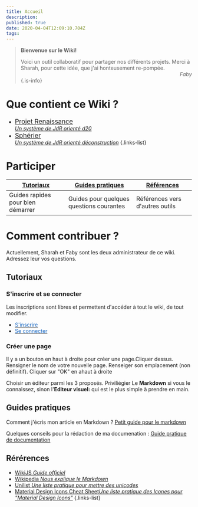 ```yaml
---
title: Accueil
description: 
published: true
date: 2020-04-04T12:09:10.704Z
tags: 
---
```


> **Bienvenue sur le Wiki!**
>
> Voici un outil collaboratif pour partager nos différents projets.
> Merci à Sharah, pour cette idée, que j'ai honteusement re-pompée.
> <span style="text-align:right;display:block">_Faby_</span>
{.is-info}


# Que contient ce Wiki ?
- [<span style="font-size:1.25em">Projet Renaissance</span> <br> *Un système de JdR orienté d20*](/projet-renaissance)
- [<span style="font-size:1.25em">Sphérier</span>  <br> *Un système de JdR orienté déconstruction*](/spherier)
{.links-list}

# Participer

| [Tutoriaux](#get-started) |[Guides pratiques](#howto) |[Références](#references) |
|-|-|-|
|Guides rapides pour bien démarrer|Guides pour quelques questions courantes|Références vers d'autres outils|

# Comment contribuer ?
Actuellement, Sharah et Faby sont les deux administrateur de ce wiki. Adressez leur vos questions.

<a id="get-started"></a>
## Tutoriaux

### S'inscrire et se connecter
Les inscriptions sont libres et permettent d'accéder à tout le wiki, de tout modifier.

- [<span style="color:#1565c0;text-decoration-color:#1565c0">S'inscrire</span>](http://de-dale.hd.free.fr/register)
- [<span style="color:#1565c0;text-decoration-color:#1565c0">Se connecter</span>](http://de-dale.hd.free.fr/login)

### Créer une page 

Il y a un bouton en haut à droite pour créer une page.Cliquer dessus.
Rensigner le nom de votre nouvelle page.
Renseiger son emplacement (non définitif).
Cliquer sur "OK" en ahaut à droite

Choisir un éditeur parmi les 3 proposés. Priviliégier Le **Markdown** si vous le connaissez, sinon l'**Editeur visuel:** qui est le plus simple à prendre en main.
 
 <a id="howto"></a>
 ## Guides pratiques
 
 Comment j'écris mon article en Markdown ? [Petit guide pour le markdown](/home/markdown)
 
 Quelques conseils pour la rédaction de ma documenation : [Guide pratique de documentation](/home/howto/documentation-guidelines)
 
 <a id="references"></a>
 ## Rérérences
 
 - [WikiJS *Guide officiel*](https://docs.requarks.io/guide/intro)
 - [Wikipedia *Nous explique le Markdown*](https://fr.wikipedia.org/wiki/Markdown) 
 - [Unilist *Une liste pratique pour mettre des unicodes*](https://unilist.raphaelbastide.com)
- [Material Design Icons Cheat Sheet*Une liste pratique des Icones pour "Material Design Icons"*](https://cdn.materialdesignicons.com/5.0.45/)
{.links-list}